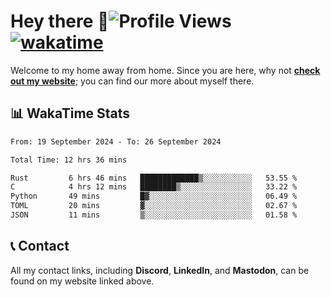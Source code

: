 # Hey there :wave:![Profile Views](https://komarev.com/ghpvc/?username=skifli) [![wakatime](https://wakatime.com/badge/user/b4317b02-0c6d-457b-82a4-a448b8a8d1df.svg)](https://wakatime.com/@b4317b02-0c6d-457b-82a4-a448b8a8d1df)

Welcome to my home away from home. Since you are here, why not [**check out my website**](https://skifli.github.io); you can find our more about myself there.

## 📊 WakaTime Stats

<!--START_SECTION:waka-->

```txt
From: 19 September 2024 - To: 26 September 2024

Total Time: 12 hrs 36 mins

Rust         6 hrs 46 mins   █████████████▒░░░░░░░░░░░   53.55 %
C            4 hrs 12 mins   ████████▒░░░░░░░░░░░░░░░░   33.22 %
Python       49 mins         █▓░░░░░░░░░░░░░░░░░░░░░░░   06.49 %
TOML         20 mins         ▓░░░░░░░░░░░░░░░░░░░░░░░░   02.67 %
JSON         11 mins         ▒░░░░░░░░░░░░░░░░░░░░░░░░   01.58 %
```

<!--END_SECTION:waka-->

## 📞 Contact

All my contact links, including **Discord**, **LinkedIn**, and **Mastodon**, can be found on my website linked above.
